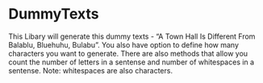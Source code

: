 # DummyTexts
 This Libary will generate this dummy texts - “A Town Hall Is Different From Balablu, Bluehuhu, Bulabu”. You also have option to define how many characters you want to generate. There are also methods that allow you count the number of letters in a sentense and number of whitespaces in a sentense. Note: whitespaces are also characters.
